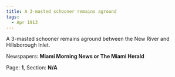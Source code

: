 ```yaml
---  
title: A 3-masted schooner remains aground  
tags:  
  - Apr 1913  
---  
```

  
A 3-masted schooner remains aground between the New River and Hillsborough Inlet.  
  
Newspapers: **Miami Morning News or The Miami Herald**  
  
Page: **1**, Section: **N/A** 
